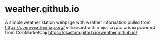 # weather.github.io
A simple weather station webpage with weather information pulled from https://openweathermap.org/ enhanced with major crypto prices powered from CoinMarketCap
https://ckastam.github.io/weather.github.io/
